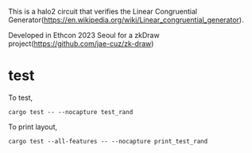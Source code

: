 This is a halo2 circuit that verifies the Linear Congruential Generator(https://en.wikipedia.org/wiki/Linear_congruential_generator).

Developed in Ethcon 2023 Seoul for a zkDraw project(https://github.com/jae-cuz/zk-draw)


# test

To test,
```
cargo test -- --nocapture test_rand
```


To print layout,
```
cargo test --all-features -- --nocapture print_test_rand
```
